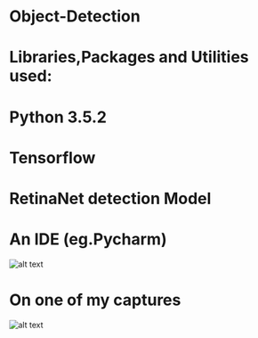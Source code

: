 # Object-Detection
# Libraries,Packages and Utilities used:
# Python 3.5.2
# Tensorflow
# RetinaNet detection Model
# An IDE (eg.Pycharm)
![alt text](https://github.com/shashank077/Object-Detection/blob/master/Screenshot%20(122).png)
# On one of my captures
![alt text](https://github.com/shashank077/Object-Detection/blob/master/imagenew.jpg)
